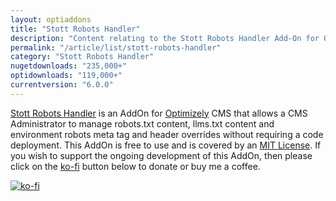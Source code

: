 ```yaml
---
layout: optiaddons
title: "Stott Robots Handler"
description: "Content relating to the Stott Robots Handler Add-On for Optimizely CMS 12."
permalink: "/article/list/stott-robots-handler"
category: "Stott Robots Handler"
nugetdownloads: "235,000+"
optidownloads: "119,000+"
currentversion: "6.0.0"
---
```


[Stott Robots Handler](https://github.com/GeekInTheNorth/Stott.Optimizely.RobotsHandler) is an AddOn for [Optimizely](https://www.optimizely.com/) CMS that allows a CMS Administrator to manage robots.txt content, llms.txt content and environment robots meta tag and header overrides without requiring a code deployment.  This AddOn is free to use and is covered by an [MIT License](https://github.com/GeekInTheNorth/Stott.Optimizely.RobotsHandler/blob/main/LICENSE.txt).  If you wish to support the ongoing development of this AddOn, then please click on the [ko-fi](https://ko-fi.com/V7V0RX2BQ) button below to donate or buy me a coffee.

[![ko-fi](https://ko-fi.com/img/githubbutton_sm.svg)](https://ko-fi.com/V7V0RX2BQ)
